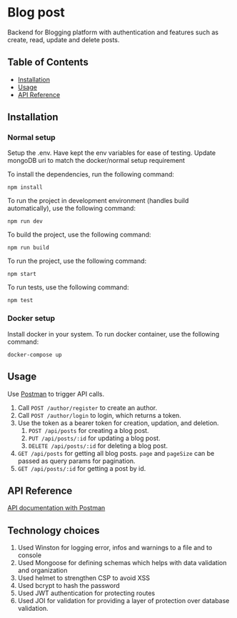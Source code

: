 # Blog post

Backend for Blogging platform with authentication and features such as create, read, update and delete posts.

## Table of Contents

-   [Installation](#installation)
-   [Usage](#usage)
-   [API Reference](#api-reference)

## Installation

### Normal setup

Setup the .env. Have kept the env variables for ease of testing. Update mongoDB uri to match the docker/normal setup requirement

To install the dependencies, run the following command:

```
npm install
```

To run the project in development environment (handles build automatically), use the following command:

```
npm run dev
```

To build the project, use the following command:

```
npm run build
```

To run the project, use the following command:

```
npm start
```

To run tests, use the following command:

```
npm test
```

### Docker setup

Install docker in your system. To run docker container, use the following command:

```
docker-compose up
```

## Usage

Use [Postman](https://documenter.getpostman.com/view/10076231/2s9YBxXvWE) to trigger API calls.

1. Call `POST /author/register` to create an author.
2. Call `POST /author/login` to login, which returns a token.
3. Use the token as a bearer token for creation, updation, and deletion.
    1. `POST /api/posts` for creating a blog post.
    2. `PUT /api/posts/:id` for updating a blog post.
    3. `DELETE /api/posts/:id` for deleting a blog post.
4. `GET /api/posts` for getting all blog posts. `page` and `pageSize` can be passed as query params for pagination.
5. `GET /api/posts/:id` for getting a post by id.

## API Reference

[API documentation with Postman](https://documenter.getpostman.com/view/10076231/2s9YBxXvWE)

## Technology choices

1. Used Winston for logging error, infos and warnings to a file and to console
2. Used Mongoose for defining schemas which helps with data validation and organization
3. Used helmet to strengthen CSP to avoid XSS
4. Used bcrypt to hash the password
5. Used JWT authentication for protecting routes
6. Used JOI for validation for providing a layer of protection over database validation.
